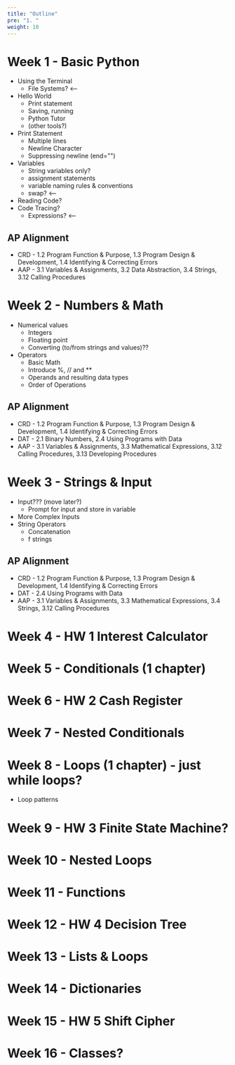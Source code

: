 ```yaml
---
title: "Outline"
pre: "1. "
weight: 10
---
```


# Week 1 - Basic Python

* Using the Terminal
  * File Systems? <--
* Hello World
  * Print statement
  * Saving, running
  * Python Tutor
  * (other tools?)
* Print Statement
  * Multiple lines
  * Newline Character
  * Suppressing newline (end="")
* Variables
  * String variables only?
  * assignment statements
  * variable naming rules & conventions
  * swap? <--
* Reading Code?
* Code Tracing?
  * Expressions? <--

## AP Alignment

* CRD - 1.2 Program Function & Purpose, 1.3 Program Design & Development, 1.4 Identifying & Correcting Errors
* AAP - 3.1 Variables & Assignments, 3.2 Data Abstraction, 3.4 Strings, 3.12 Calling Procedures

# Week 2 - Numbers & Math

* Numerical values
  * Integers
  * Floating point
  * Converting (to/from strings and values)??
* Operators
  * Basic Math
  * Introduce %, // and **
  * Operands and resulting data types
  * Order of Operations

## AP Alignment

* CRD - 1.2 Program Function & Purpose, 1.3 Program Design & Development, 1.4 Identifying & Correcting Errors
* DAT - 2.1 Binary Numbers, 2.4 Using Programs with Data
* AAP - 3.1 Variables & Assignments, 3.3 Mathematical Expressions, 3.12 Calling Procedures, 3.13 Developing Procedures

# Week 3 - Strings & Input

* Input??? (move later?)
  * Prompt for input and store in variable
* More Complex Inputs
* String Operators
  * Concatenation
  * f strings

## AP Alignment

* CRD - 1.2 Program Function & Purpose, 1.3 Program Design & Development, 1.4 Identifying & Correcting Errors
* DAT - 2.4 Using Programs with Data
* AAP - 3.1 Variables & Assignments, 3.3 Mathematical Expressions, 3.4 Strings, 3.12 Calling Procedures

# Week 4 - HW 1 Interest Calculator

# Week 5 - Conditionals (1 chapter)

# Week 6 - HW 2 Cash Register

# Week 7 - Nested Conditionals

# Week 8 - Loops (1 chapter) - just while loops?
 - Loop patterns

# Week 9 - HW 3 Finite State Machine?

# Week 10 - Nested Loops

# Week 11 - Functions

# Week 12 - HW 4 Decision Tree

# Week 13 - Lists & Loops

# Week 14 - Dictionaries

# Week 15 - HW 5 Shift Cipher

# Week 16 - Classes?